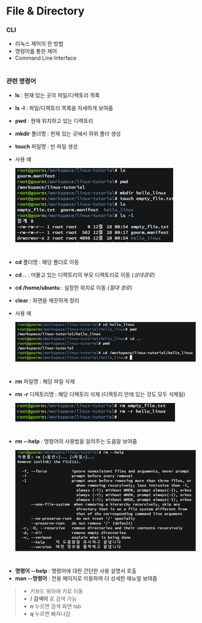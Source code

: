 # File & Directory 

### CLI 
- 리눅스 제어의 한 방법
- 명령어를 통한 제어 
- Command Line Interface 

#
### 관련 명령어 
- **ls** : 현재 있는 곳의 파일/디렉토리 목록 
- **ls -l** : 파일/디렉토리 목록을 자세하게 보여줌 
- **pwd** : 현재 위치하고 있는 디렉토리 

- **mkdir** 폴더명 : 현재 있는 곳에서 하위 폴더 생성 
- **touch** 파일명 : 빈 파일 생성 
- 사용 예

  <img src="/image/01-1.png"> 
#
- **cd** 폴더명 : 해당 폴더로 이동 
- **cd ..** : 머물고 있는 디렉토리의 부모 디렉토리로 이동 (*상대경로*) 
- **cd /home/ubuntu** : 설정한 위치로 이동 (*절대 경로*)
- **clear** : 화면을 깨끗하게 정리 
- 사용 예

  <img src="/image/01-2.png"> 
#
- **rm** 파일명 : 해당 파일 삭제 
- **rm -r** 디렉토리명 : 해당 디렉토리 삭제 (디렉토리 안에 있는 것도 모두 삭제됨)

  <img src="/image/01-3.png"> 

#
- **rm --help** : 명령어의 사용법을 알려주는 도움말 보여줌 

  <img src="/image/01-4.png"> 
# 
- **명령어 --help** : 명령어에 대한 간단한 사용 설명서 호출 
- **man --명령어** : 전용 페이지로 이동하여 더 상세한 매뉴얼 보여줌 
> - 키보드 위아래 키로 이동 
> - **/ 검색어** 로 검색 가능 
> - **n** 누르면 검색 화면 tab 
> - **q** 누르면 빠져나감 

